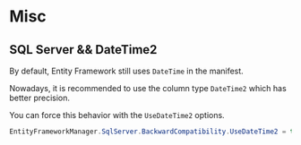 # Misc

## SQL Server && DateTime2
By default, Entity Framework still uses `DateTime` in the manifest.

Nowadays, it is recommended to use the column type `DateTime2` which has better precision.

You can force this behavior with the `UseDateTime2` options.

```csharp
EntityFrameworkManager.SqlServer.BackwardCompatibility.UseDateTime2 = true
```
